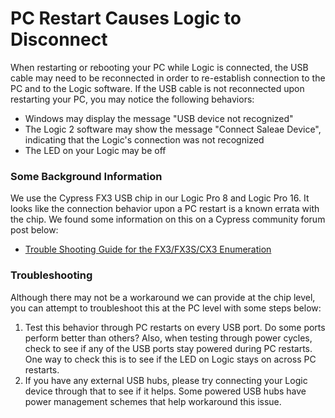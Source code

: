 # PC Restart Causes Logic to Disconnect

When restarting or rebooting your PC while Logic is connected, the USB cable may need to be reconnected in order to re-establish connection to the PC and to the Logic software. If the USB cable is not reconnected upon restarting your PC, you may notice the following behaviors:

* Windows may display the message "USB device not recognized"
* The Logic 2 software may show the message "Connect Saleae Device", indicating that the Logic's connection was not recognized
* The LED on your Logic may be off

### Some Background Information

We use the Cypress FX3 USB chip in our Logic Pro 8 and Logic Pro 16. It looks like the connection behavior upon a PC restart is a known errata with the chip. We found some information on this on a Cypress community forum post below:

* [Trouble Shooting Guide for the FX3/FX3S/CX3 Enumeration](https://community.cypress.com/t5/Knowledge-Base-Articles/Trouble-Shooting-Guide-for-the-FX3-FX3S-CX3-Enumeration/ta-p/248415)

### Troubleshooting

Although there may not be a workaround we can provide at the chip level, you can attempt to troubleshoot this at the PC level with some steps below:

1. Test this behavior through PC restarts on every USB port. Do some ports perform better than others? Also, when testing through power cycles, check to see if any of the USB ports stay powered during PC restarts. One way to check this is to see if the LED on Logic stays on across PC restarts.
2. If you have any external USB hubs, please try connecting your Logic device through that to see if it helps. Some powered USB hubs have power management schemes that help workaround this issue.



